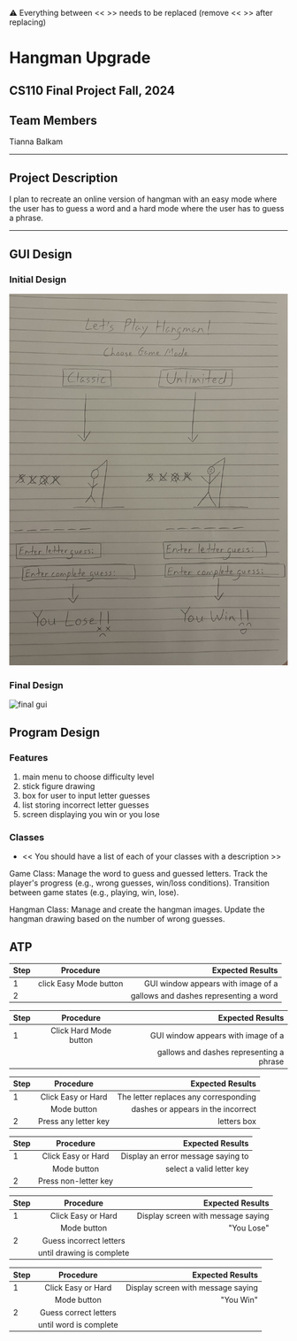 
:warning: Everything between << >> needs to be replaced (remove << >> after replacing)

# Hangman Upgrade
## CS110 Final Project  Fall, 2024 

## Team Members

Tianna Balkam

***

## Project Description

I plan to recreate an online version of hangman with an easy mode where the user  has to guess a word and a hard mode where the user has to guess a phrase.

***    

## GUI Design

### Initial Design

![initial gui](assets/gui.jpg) 

### Final Design

![final gui](assets/finalgui.jpg)

## Program Design

### Features

1. main menu to choose difficulty level
2. stick figure drawing
3. box for user to input letter guesses
4. list storing incorrect letter guesses
5. screen displaying you win or you lose  

### Classes

- << You should have a list of each of your classes with a description >>

Game Class:
Manage the word to guess and guessed letters.
Track the player's progress (e.g., wrong guesses, win/loss conditions).
Transition between game states (e.g., playing, win, lose).

Hangman Class: 
Manage and create the hangman images.
Update the hangman drawing based on the number of wrong guesses.

## ATP

| Step                 |Procedure             |Expected Results                   |
|----------------------|:--------------------:|----------------------------------:|
|  1                   |click Easy Mode button|GUI window appears with image of a |
|  2                   |                      |gallows and dashes representing a word|

| Step                 |Procedure             |Expected Results                   |
|----------------------|:--------------------:|----------------------------------:|
|  1                   |Click Hard Mode button|GUI window appears with image of a |
|                      |                      |gallows and dashes representing a phrase|

| Step                 |Procedure             |Expected Results                   |
|----------------------|:--------------------:|----------------------------------:|
|  1                   |Click Easy or Hard    |The letter replaces any corresponding|
|                      |Mode button           |dashes or appears in the incorrect |
|  2                   |Press any letter key  |letters box                        |

| Step                 |Procedure             |Expected Results                   |
|----------------------|:--------------------:|----------------------------------:|
|  1                   |Click Easy or Hard    |Display an error message saying to |
|                      |Mode button           |select a valid letter key          |
|  2                   |Press non-letter key  |                                   |

| Step                 |Procedure             |Expected Results                   |
|----------------------|:--------------------:|----------------------------------:|
|  1                   |Click Easy or Hard    |Display screen with message saying |
|                      |Mode button           |"You Lose"                         |
|  2                   |Guess incorrect letters|                                  |
|                      |until drawing is complete|                                |

| Step                 |Procedure             |Expected Results                   |
|----------------------|:--------------------:|----------------------------------:|
|  1                   |Click Easy or Hard    |Display screen with message saying |
|                      |Mode button           |"You Win"                          |
|  2                   |Guess correct letters |                                   |
|                      |until word is complete|                                   |